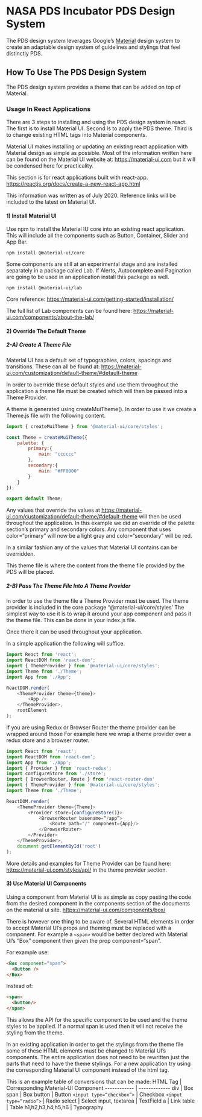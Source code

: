 # NASA PDS Incubator PDS Design System
The PDS design system leverages Google’s [Material](https://material.io/design) design system to create an adaptable design system of guidelines and stylings that feel distinctly PDS.

## How To Use The PDS Design System
The PDS design system provides a theme that can be added on top of Material.

### Usage In React Applications
There are 3 steps to installing and using the PDS design system in react. The first is to install Material UI. Second is to apply the PDS theme. Third is to change existing HTML tags into Material components.

Material UI makes installing or updating an existing react application with Material design as simple as possible. Most of the information written here can be found on the Material UI website at: https://material-ui.com but it will be condensed here for practicality.

This section is for react applications built with react-app. https://reactjs.org/docs/create-a-new-react-app.html

This information was written as of July 2020. Reference links will be included to the latest on Material UI.

#### 1) Install Material UI
Use npm to install the Material IU core into an existing react application. This will include all the components such as Button, Container, Slider and App Bar.

`npm install @material-ui/core`

Some components are still at an experimental stage and are installed separately in a package called Lab. If Alerts, Autocomplete and Pagination are going to be used in an application install this package as well.

`npm install @material-ui/lab`

Core reference: https://material-ui.com/getting-started/installation/

The full list of Lab components can be found here: https://material-ui.com/components/about-the-lab/

#### 2) Override The Default Theme
##### 2-A) Create A Theme File
Material UI has a default set of typographies, colors, spacings and transitions. These can all be found at: https://material-ui.com/customization/default-theme/#default-theme

In order to override these default styles and use them throughout the application a theme file must be created which will then be passed into a Theme Provider.

A theme is generated using createMuiTheme(). In order to use it we create a Theme.js file with the following content. 

```javascript
import { createMuiTheme } from '@material-ui/core/styles';

const Theme = createMuiTheme({
    palette: {
        primary:{
            main: "cccccc"
        },
        secondary:{
            main: "#FF0000"
        }
    }
});

export default Theme;
```

Any values that override the values at https://material-ui.com/customization/default-theme/#default-theme will then be used throughout the application. In this example we did an override of the palette section’s primary and secondary colors. Any component that uses color=“primary” will now be a light gray and color=“secondary” will be red.

In a similar fashion any of the values that Material UI contains can be overridden.

This theme file is where the content from the theme file provided by the PDS will be placed.

##### 2-B) Pass The Theme File Into A Theme Provider
In order to use the theme file a Theme Provider must be used. The theme provider is included in the core package “@material-ui/core/styles’ The simplest way to use it is to wrap it around your app component and pass it the theme file. This can be done in your index.js file. 

Once there it can be used throughout your application.

In a simple application the following will suffice.
```javascript
import React from 'react';
import ReactDOM from 'react-dom';
import { ThemeProvider } from '@material-ui/core/styles';
import Theme from './Theme';
import App from './App';

ReactDOM.render(
    <ThemeProvider theme={theme}>
        <App />
    </ThemeProvider>,
    rootElement
);
```

If you are using Redux or Browser Router the theme provider can be wrapped around those For example here we wrap a theme provider over a redux store and a browser router. 
```javascript
import React from 'react';
import ReactDOM from 'react-dom’;
import App from './App';
import { Provider } from 'react-redux';
import configureStore from './store';
import { BrowserRouter, Route } from 'react-router-dom'
import { ThemeProvider } from '@material-ui/core/styles';
import Theme from './Theme';

ReactDOM.render(
    <ThemeProvider theme={Theme}>
        <Provider store={configureStore()}>
            <BrowserRouter basename=“/app”>
                <Route path="/" component={App}/>
            </BrowserRouter>
        </Provider>
    </ThemeProvider>,
    document.getElementById('root')
);
```

More details and examples for Theme Provider can be found here: https://material-ui.com/styles/api/ in the theme provider section.

#### 3) Use Material UI Components
Using a component from Material UI is as simple as copy pasting the code from the desired component in the components section of the documents on the material ui site. https://material-ui.com/components/box/

There is however one thing to be aware of. Several HTML elements in order to accept Material UI’s props and theming must be replaced with a component. For example a `<span>` would be better declared with Material UI’s “Box” component then given the prop component=“span”.

For example use:

```HTML
<Box component=“span”>
  <Button />
</Box>
```
Instead of:

```HTML
<span>
  <button/>
</span>
```

This allows the API for the specific component to be used and the theme styles to be applied. If a normal span is used then it will not receive the styling from the theme.

In an existing application in order to get the stylings from the theme file some of these HTML elements must be changed to Material UI’s components. The entire application does not need to be rewritten just the parts that need to have the theme stylings. For a new application try using the corresponding Material UI component instead of the html tag.

This is an example table of conversions that can be made:
HTML Tag | Corresponding Material-UI Component
------------ | -------------
div | Box
span | Box
button | Button
`<input type=“checkbox”>` | Checkbox
`<input type=“radio”>` | Radio
select | Select
input, textarea | TextField
a | Link
table | Table
h1,h2,h3,h4,h5,h6 | Typography
